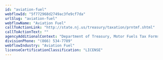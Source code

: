 ```yaml
---
id: "aviation-fuel"
webflowId: "5f772968d2749ac3fe9cf7da"
urlSlug: "aviation-fuel"
webflowName: "Aviation Fuel"
callToActionLink: "http://state.nj.us/treasury/taxation/prntmf.shtml"
callToActionText: ""
agencyAdditionalContext: "Department of Treasury, Motor Fuels Tax Forms"
divisionPhone: "(866) 534-7789"
webflowIndustry: "Aviation Fuel"
licenseCertificationClassification: "LICENSE"
---
```

